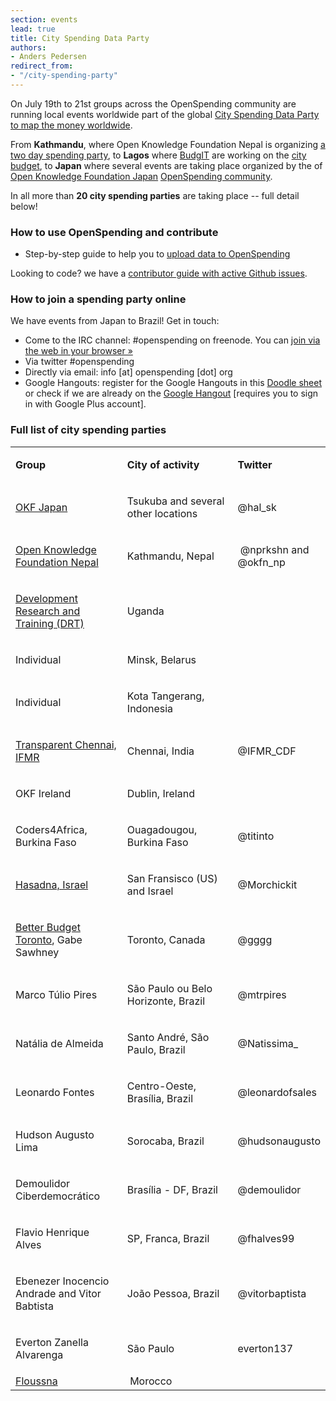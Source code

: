 ```yaml
---
section: events
lead: true
title: City Spending Data Party
authors:
- Anders Pedersen
redirect_from:
- "/city-spending-party"
---
```

On July 19th to 21st groups across the OpenSpending community are running local events worldwide part of the global <a href="http://blog.openspending.org/2013/06/30/spending-data-party-announce/">City Spending Data Party to map the money worldwide</a>.

From **Kathmandu**, where Open Knowledge Foundation Nepal is organizing <a href="http://np.okfn.org/2013/07/12/city-spending-data-party-kathmandu-2013/">a two day spending party</a>, to **Lagos** where <a href="http://yourbudgit.com/">BudgIT</a> are working on the <a href="http://openspending.org/lagosexpenditure">city budget</a>, to **Japan** where several events are taking place organized by the of <a href="http://okfn.jp/">Open Knowledge Foundation Japan</a> <a href="http://spending.jp/">OpenSpending community</a>.

In all more than **20 city spending parties** are taking place -- full detail below!

### How to use OpenSpending and contribute

- Step-by-step guide to help you to <a href="https://docs.google.com/a/okfn.org/document/d/1YBXX6du4rOV6OutZncT7gyJeOA7zHml3cC1TtWJW65w/edit#heading=h.wirzfjta0i07">upload data to OpenSpending</a>

Looking to code? we have a <a href="http://openspending.org/help/development-process.html">contributor guide with active Github issues</a>.

### How to join a spending party online

We have events from Japan to Brazil! Get in touch:

- Come to the IRC channel: #openspending on freenode. You can [join via the web in your browser »](http://webchat.freenode.net/?channels=openspending)
- Via twitter #openspending
- Directly via email: info [at] openspending [dot] org
- Google Hangouts: register for the Google Hangouts in this <a href="http://doodle.com/8g5h5pvrsr3husce">Doodle sheet</a> or check if we are already on the <a href="https://plus.google.com/hangouts/_/0db03d7ab63eec96ffd684ae5391791863a6ef30?authuser=0&amp;hl=en-GB">Google Hangout</a> [requires you to sign in with Google Plus account].

### Full list of city spending parties

<div dir="ltr">
<table>
<colgroup>
<col width="223" />
<col width="255" />
<col width="146" /></colgroup>
<tbody>
<tr>
<td>
<p dir="ltr"><strong>Group</strong>

</td>
<td>
<p dir="ltr"><strong>City of activity</strong>

</td>
<td>
<p dir="ltr"><strong>Twitter</strong>

</td>
</tr>
<tr>
<td>
<p dir="ltr"><a href="http://blog.openspending.org/wp-admin/www.spending.jp">OKF Japan</a>

</td>
<td>
<p dir="ltr">Tsukuba and several other locations

</td>
<td>
<p dir="ltr">@hal_sk

</td>
</tr>
<tr>
<td>
<p dir="ltr"><a href="http://blog.openspending.org/wp-admin/www.np.okfn.org/2013/07/12/city-spending-data-party-kathmandu-2013/">Open Knowledge Foundation Nepal</a>

</td>
<td>
<p dir="ltr">Kathmandu, Nepal

</td>
<td>
<p dir="ltr"> @nprkshn and @okfn_np

</td>
</tr>
<tr>
<td>
<p dir="ltr"><a href="http://blog.openspending.org/wp-admin/www.drt-ug.org/%E2%80%8E">Development Research and Training (DRT)</a>

</td>
<td>
<p dir="ltr">Uganda

</td>
<td></td>
</tr>
<tr>
<td>
<p dir="ltr">Individual

</td>
<td>
<p dir="ltr">Minsk, Belarus

</td>
<td></td>
</tr>
<tr>
<td>
<p dir="ltr">Individual

</td>
<td>
<p dir="ltr">Kota Tangerang, Indonesia

</td>
<td></td>
</tr>
<tr>
<td>
<p dir="ltr"><a href="http://www.transparentchennai.com">Transparent Chennai, IFMR</a>

</td>
<td>
<p dir="ltr">Chennai, India

</td>
<td>
<p dir="ltr">@IFMR_CDF

</td>
</tr>
<tr>
<td>
<p dir="ltr">OKF Ireland

</td>
<td>
<p dir="ltr">Dublin, Ireland

</td>
<td></td>
</tr>
<tr>
<td>
<p dir="ltr">Coders4Africa, Burkina Faso

</td>
<td>
<p dir="ltr">Ouagadougou, Burkina Faso

</td>
<td>
<p dir="ltr">@titinto

</td>
</tr>
<tr>
<td>
<p dir="ltr"><a href="http://blog.openspending.org/wp-admin/www.hasadna.org.il/en/%E2%80%8E">Hasadna, Israel</a>

</td>
<td>
<p dir="ltr">San Fransisco (US) and Israel

</td>
<td>
<p dir="ltr">@Morchickit‎

</td>
</tr>
<tr>
<td>
<p dir="ltr"><a href="http://gabesawhney.com/?p=377">Better Budget Toronto</a>, Gabe Sawhney

</td>
<td>
<p dir="ltr">Toronto, Canada

</td>
<td>
<p dir="ltr">@gggg

</td>
</tr>
<tr>
<td>
<p dir="ltr">Marco Túlio Pires

</td>
<td>
<p dir="ltr">São Paulo ou Belo Horizonte, Brazil

</td>
<td>
<p dir="ltr">@mtrpires

</td>
</tr>
<tr>
<td>
<p dir="ltr">Natália de Almeida

</td>
<td>
<p dir="ltr">Santo André, São Paulo, Brazil

</td>
<td>
<p dir="ltr">@Natissima_

</td>
</tr>
<tr>
<td>
<p dir="ltr">Leonardo Fontes

</td>
<td>
<p dir="ltr">Centro-Oeste, Brasília, Brazil

</td>
<td>
<p dir="ltr">@leonardofsales

</td>
</tr>
<tr>
<td>
<p dir="ltr">Hudson Augusto Lima

</td>
<td>
<p dir="ltr">Sorocaba, Brazil

</td>
<td>
<p dir="ltr">@hudsonaugusto

</td>
</tr>
<tr>
<td>
<p dir="ltr">Demoulidor Ciberdemocrático

</td>
<td>
<p dir="ltr">Brasília - DF, Brazil

</td>
<td>
<p dir="ltr">@demoulidor

</td>
</tr>
<tr>
<td>
<p dir="ltr">Flavio Henrique Alves

</td>
<td>
<p dir="ltr">SP, Franca, Brazil

</td>
<td>
<p dir="ltr">@fhalves99

</td>
</tr>
<tr>
<td>
<p dir="ltr">Ebenezer Inocencio Andrade and Vitor Babtista

</td>
<td>
<p dir="ltr">João Pessoa, Brazil

</td>
<td>
<p dir="ltr">@vitorbaptista

</td>
</tr>
<tr>
<td>
<p dir="ltr">Everton Zanella Alvarenga

</td>
<td>
<p dir="ltr">São Paulo

</td>
<td>
<p dir="ltr">everton137

</td>
</tr>
<tr>
<td><a href="http://floussna.ma/">Floussna</a></td>
<td> Morocco</td>
<td></td>
</tr>
</tbody>
</table>
</div>
<div dir="ltr"></div>
&nbsp;

&nbsp;
